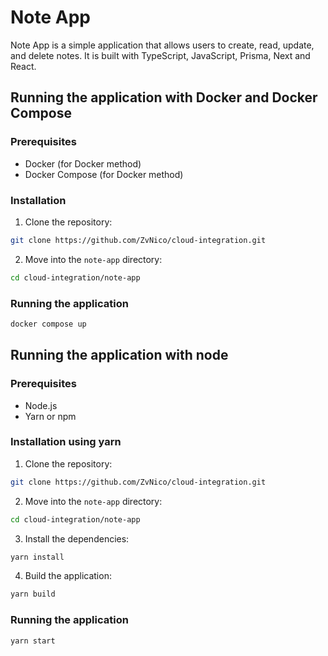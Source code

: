 # Note App

Note App is a simple application that allows users to create, read, update, and delete notes. It is built with
TypeScript, JavaScript, Prisma, Next and React.

## Running the application with Docker and Docker Compose

### Prerequisites

- Docker (for Docker method)
- Docker Compose (for Docker method)

### Installation

1. Clone the repository:

 ```bash
git clone https://github.com/ZvNico/cloud-integration.git
```

2. Move into the `note-app` directory:

```bash
cd cloud-integration/note-app
```

### Running the application

```bash
docker compose up
```

## Running the application with node

### Prerequisites

- Node.js
- Yarn or npm

### Installation using yarn

1. Clone the repository:

 ```bash
git clone https://github.com/ZvNico/cloud-integration.git
```

2. Move into the `note-app` directory:

```bash
cd cloud-integration/note-app
```

3. Install the dependencies:

```bash
yarn install
```

4. Build the application:

```bash
yarn build
```

### Running the application

```bash
yarn start
```